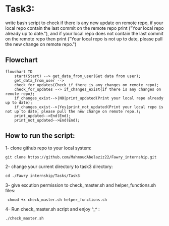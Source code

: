 # Task3:
write bash script to check if there is any new update on remote repo, if your local repo contain the last commit on the remote repo print ("Your local repo already up to date."), and if your local repo does not contain the last commit on the remote repo then print ("Your local repo is not up to date, please pull the new change on remote repo.")

## Flowchart
```mermaid
flowchart TD
    start(Start) --> get_data_from_user(Get data from user);
    get_data_from_user --> 
    check_for_updates(Check if there is any changes on remote repo);
    check_for_updates --> if_changes_exist{if there is any changes on remote repo};
    if_changes_exist-->|NO|print_updated(Print your local repo already up to date);
    if_changes_exist-->|Yes|print_not_updated(Print your local repo is not up to date, please pull the new change on remote repo.);
    print_updated-->End(End);
    print_not_updated-->End(End);
```
## How to run the script:
1- clone github repo to your local system:
```
git clone https://github.com/MahmoudAbelaziz22/Fawry_internship.git

```
2- change your current directory to task3 directory:
```
cd ./Fawry internship/Tasks/Task3
```
3- give excution permission to check_master.sh and helper_functions.sh files:

```
 chmod +x check_master.sh helper_functions.sh 
```
4- Run check_master.sh script and enjoy ^_^ :
```
./check_master.sh
```